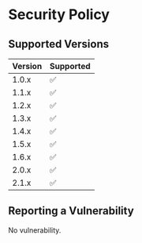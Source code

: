 # Security Policy

## Supported Versions

| Version | Supported          |
| ------- | ------------------ |
| 1.0.x   | :white_check_mark: |
| 1.1.x   | :white_check_mark: |
| 1.2.x   | :white_check_mark: |
| 1.3.x   | :white_check_mark: |
| 1.4.x   | :white_check_mark: |
| 1.5.x   | :white_check_mark: |
| 1.6.x   | :white_check_mark: |
| 2.0.x   | :white_check_mark: |
| 2.1.x   | :white_check_mark: |

## Reporting a Vulnerability

No vulnerability.
